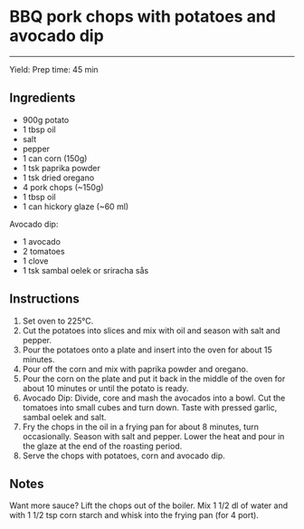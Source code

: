 # BBQ pork chops with potatoes and avocado dip
---
Yield: 
Prep time: 45 min

## Ingredients
- 900g potato
- 1 tbsp oil
- salt
- pepper
- 1 can corn (150g)
- 1 tsk paprika powder
- 1 tsk dried oregano
- 4 pork chops (~150g)
- 1 tbsp oil
- 1 can hickory glaze (~60 ml)

Avocado dip:
- 1 avocado
- 2 tomatoes
- 1 clove
- 1 tsk sambal oelek or sriracha sås

## Instructions
1. Set oven to 225°C.
2. Cut the potatoes into slices and mix with oil and season with salt and pepper.
3. Pour the potatoes onto a plate and insert into the oven for about 15 minutes.
4. Pour off the corn and mix with paprika powder and oregano.
5. Pour the corn on the plate and put it back in the middle of the oven for about 10 minutes or until the potato is ready.
6. Avocado Dip: Divide, core and mash the avocados into a bowl. Cut the tomatoes into small cubes and turn down. Taste with pressed garlic, sambal oelek and salt.
7. Fry the chops in the oil in a frying pan for about 8 minutes, turn occasionally. Season with salt and pepper. Lower the heat and pour in the glaze at the end of the roasting period.
8. Serve the chops with potatoes, corn and avocado dip.

## Notes

Want more sauce? Lift the chops out of the boiler. Mix 1 1/2 dl of water and with 1 1/2 tsp corn starch and whisk into the frying pan (for 4 port). 
